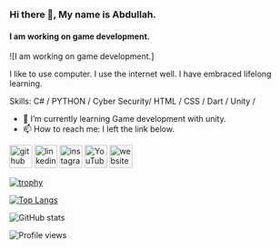 ### Hi there 👋, My name is Abdullah.
#### I am working on game development.
![I am working on game development.]


I like to use computer. I use the internet well. I have embraced lifelong learning.

Skills: C# / PYTHON / Cyber Security/ HTML / CSS / Dart /  Unity /


- 🌱 I’m currently learning  Game development with unity. 
- 📫 How to reach me: I left the link below. 


[<img src='https://cdn.jsdelivr.net/npm/simple-icons@3.0.1/icons/github.svg' alt='github' height='40'>](https://github.com/berjcode)  [<img src='https://cdn.jsdelivr.net/npm/simple-icons@3.0.1/icons/linkedin.svg' alt='linkedin' height='40'>](https://www.linkedin.com/in/abdullahblk/)  [<img src='https://cdn.jsdelivr.net/npm/simple-icons@3.0.1/icons/instagram.svg' alt='instagram' height='40'>](https://www.instagram.com/abdblk_/)  [<img src='https://cdn.jsdelivr.net/npm/simple-icons@3.0.1/icons/youtube.svg' alt='YouTube' height='40'>](https://www.youtube.com/channel/https://www.youtube.com/channel/UC2OTbnw5XriuShJzFTKt3yg)  [<img src='https://cdn.jsdelivr.net/npm/simple-icons@3.0.1/icons/icloud.svg' alt='website' height='40'>](www.teknolojiyolcusu.com)  

[![trophy](https://github-profile-trophy.vercel.app/?username=berjcode)](https://github.com/ryo-ma/github-profile-trophy)

[![Top Langs](https://github-readme-stats.vercel.app/api/top-langs/?username=berjcode)](https://github.com/anuraghazra/github-readme-stats)

![GitHub stats](https://github-readme-stats.vercel.app/api?username=berjcode&show_icons=true&count_private=true)  

![Profile views](https://gpvc.arturio.dev/berjcode)  
